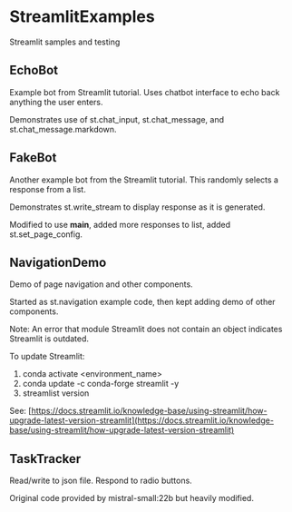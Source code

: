 # StreamlitExamples

Streamlit samples and testing

## EchoBot

Example bot from Streamlit tutorial. Uses chatbot interface to echo back anything the user enters.

Demonstrates use of st.chat_input, st.chat_message, and st.chat_message.markdown.

## FakeBot

Another example bot from the Streamlit tutorial. This randomly selects a response from a list.

Demonstrates st.write_stream to display response as it is generated.

Modified to use __main__, added more responses to list, added st.set_page_config.

## NavigationDemo

Demo of page navigation and other components.

Started as st.navigation example code, then kept adding demo of other components.

Note: An error that module Streamlit does not contain an object indicates Streamlit is outdated.

To update Streamlit:

1. conda activate <environment_name>
1. conda update -c conda-forge streamlit -y
1. streamlist version

See: [https://docs.streamlit.io/knowledge-base/using-streamlit/how-upgrade-latest-version-streamlit](https://docs.streamlit.io/knowledge-base/using-streamlit/how-upgrade-latest-version-streamlit)

## TaskTracker

Read/write to json file. Respond to radio buttons.

Original code provided by mistral-small:22b but heavily modified.
